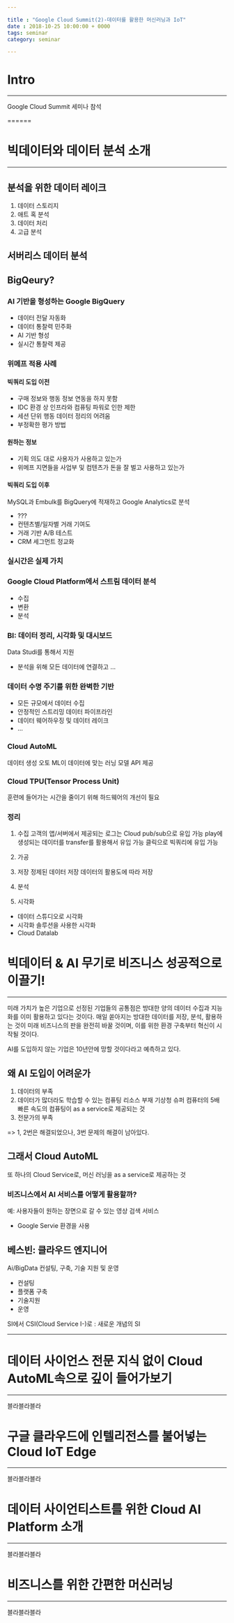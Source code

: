 ```yaml
---

title : "Google Cloud Summit(2)-데이터를 활용한 머신러닝과 IoT"
date : 2018-10-25 10:00:00 + 0000
tags: seminar
category: seminar

---
```


# Intro
---

Google Cloud Summit 세미나 참석

======
# 빅데이터와 데이터 분석 소개
---

## 분석을 위한 데이터 레이크
1. 데이터 스토리지
2. 애트 혹 분석
3. 데이터 처리
4. 고급 분석

## 서버리스 데이터 분석

## BigQeury?

### AI 기반을 형성하는 Google BigQuery
- 데이터 전달 자동화
- 데이터 통찰력 민주화
- AI 기반 형성
- 실시간 통찰력 제공

### 위메프 적용 사례

#### 빅쿼리 도입 이전
- 구매 정보와 행동 정보 연동을 하지 못함
- IDC 환경 상 인프라와 컴퓨팅 파워로 인한 제한
- 세션 단위 행동 데이터 정리의 어려움
- 부정확한 평가 방법

#### 원하는 정보
- 기획 의도 대로 사용자가 사용하고 있는가
- 위메프 지면들을 사업부 및 컴텐츠가 돈을 잘 벌고 사용하고 있는가

#### 빅쿼리 도입 이후
MySQL과 Embulk를 BigQuery에 적재하고 Google Analytics로 분석
- ???
- 컨텐츠별/일자별 거래 기여도
- 거래 기반 A/B 테스트
- CRM 세그먼트 정교화

### 실시간은 실제 가치

### Google Cloud Platform에서 스트림 데이터 분석
- 수집
- 변환
- 분석

### BI: 데이터 정리, 시각화 및 대시보드
Data Studi를 통해서 지원
- 분석을 위해 모든 데이터에 연결하고 ...

### 데이터 수명 주기를 위한 완벽한 기반
- 모든 규모에서 데이터 수집
- 안정적인 스트리밍 데이터 파이프라인
- 데이터 웨어하우징 및 데이터 레이크
- ...

### Cloud AutoML
데이터 생성
오토 ML이 데이터에 맞는 러닝 모델 API 제공

### Cloud TPU(Tensor Process Unit)
훈련에 들어가는 시간을 줄이기 위해 하드웨어의 개선이 필요

### 정리
1. 수집
고객의 앱/서버에서 제공되는 로그는 Cloud pub/sub으로 유입 가능
play에 생성되는 데이터를 transfer를 활용해서 유입 가능
클릭으로 빅쿼리에 유입 가능

2. 가공

3. 저장
정제된 데이터 저장
데이터의 활용도에 따라 저장

4. 분석

5. 시각화
- 데이터 스튜디오로 시각화
- 시각화 솔루션을 사용한 시각화
- Cloud Datalab





# 빅데이터 & AI 무기로 비즈니스 성공적으로 이끌기!
---

미래 가치가 높은 기업으로 선정된 기업들의 공통점은 방대한 양의 데이터 수집과 지능화를 이미 활용하고 있다는 것이다. 매일 쏟아지는 방대한 데이터를 저장, 분석, 활용하는 것이 미래 비즈니스의 판을 완전히 바꿀 것이며, 이를 위한 환경 구축부터 혁신이 시작될 것이다.

AI를 도입하지 않는 기업은 10년안에 망할 것이다라고 예측하고 있다.

## 왜 AI 도입이 어려운가
1. 데이터의 부족
2. 데이터가 많더라도 학습할 수 있는 컴퓨팅 리소스 부재
기상청 슈퍼 컴퓨터의 5배 빠른 속도의 컴퓨팅이 as a service로 제공되는 것
3. 전문가의 부족

=> 1, 2번은 해결되었으나, 3번 문제의 해결이 남아있다.

## 그래서 Cloud AutoML
또 하나의 Cloud Service로, 머신 러닝을 as a service로 제공하는 것

### 비즈니스에서 AI 서비스를 어떻게 활용할까?
예: 사용자들이 원하는 장면으로 갈 수 있는 영상 검색 서비스

- Google Servie 환경을 사용

## 베스빈: 클라우드 엔지니어

Ai/BigData 컨설팅, 구축, 기술 지원 및 운영
- 컨설팅
- 플랫폼 구축
- 기술지원
- 운영

SI에서 CSI(Cloud Service I-)로
: 새로운 개념의 SI

---
# 데이터 사이언스 전문 지식 없이 Cloud AutoML속으로 깊이 들어가보기

---

블라블라블라


# 구글 클라우드에 인텔리전스를 불어넣는 Cloud IoT Edge

---

블라블라블라


# 데이터 사이언티스트를 위한 Cloud AI Platform 소개

---

블라블라블라


# 비즈니스를 위한 간편한 머신러닝

---

블라블라블라
